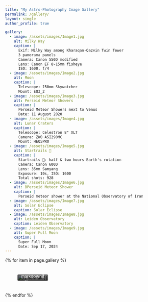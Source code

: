 ```yaml
---
title: "My Astro-Photography Image Gallery"
permalink: /gallery/
layout: single
author_profile: true

gallery:
  - image: /assets/images/Image1.jpg
    alt: Milky Way
    caption: |
      Exif: Milky Way among Kharaqan-Qazvin Twin Tower
      3 panorama panels
      Camera: Canon 550D modified
      Lens: Canon EF 8-15mm fisheye
      ISO: 1600, f/4
  - image: /assets/images/Image2.jpg
    alt: Moon
    caption: |
      Telescope: 150mm Skywatcher
      Mount: EQ3_2
  - image: /assets/images/Image3.jpg
    alt: Perseid Meteor Showers
    caption: |
      Perseid Meteor Showers next to Venus
      Date: 11 August 2020
  - image: /assets/images/Image4.jpg
    alt: Lunar Craters
    caption: |
      Telescope: Celestron 8" XLT
      Camera: ZWO ASI290MC
      Mount: HEQ5PRO
  - image: /assets/images/Image5.jpg
    alt: Startrails 🌠
    caption: |
      Startrails 🌠: half & two hours Earth's rotation
      Camera: Canon 600D
      Lens: 35mm Samyang
      Exposure: 10s, ISO: 1600
      Total shots: 928
  - image: /assets/images/Image6.jpg
    alt: BPerseid Meteor Shower
    caption: |
      Perseid meteor shower at the National Observatory of Iran
  - image: /assets/images/Image7.jpg
    alt: Solar Eclipse
    caption: Solar Eclipse
  - image: /assets/images/Image8.jpg
    alt: Leiden Observatory
    caption: Leiden Observatory
  - image: /assets/images/Image9.jpg
    alt: Super Full Moon
    caption: |
      Super Full Moon
      Date: Sep 17, 2024
---
```


<style>
.gallery-grid {
  display: grid;
  grid-template-columns: repeat(auto-fit, minmax(250px, 1fr));
  gap: 1.5rem;
}

.gallery-item {
  position: relative;
  overflow: hidden;
  border-radius: 4px;
}

.gallery-item img {
  width: 100%;
  height: auto;
  display: block;
  transition: transform 0.3s ease;
}

.gallery-item:hover img {
  transform: scale(1.05);
}

/* Caption as gradient overlay at bottom */
.gallery-item figcaption {
  position: absolute;
  bottom: 0;
  left: 0;
  right: 0;
  padding: 0.75rem;
  font-size: 0.85rem;
  line-height: 1.3;
  color: #fff;
  text-align: left;
  background: linear-gradient(to top, rgba(0, 0, 0, 0.7), transparent);
  max-height: 4rem;
  overflow: hidden;
  transition: max-height 0.4s ease, background 0.4s ease;
}

/* On hover: expand caption fully */
.gallery-item:hover figcaption {
  max-height: 12rem;
  background: linear-gradient(to top, rgba(0,0,0,0.85), transparent);
}

/* Automatic alignment left/center/right per row */
.gallery-item:nth-child(3n+1) { justify-self: start; }
.gallery-item:nth-child(3n+2) { justify-self: center; }
.gallery-item:nth-child(3n+3) { justify-self: end; }
</style>

<div class="gallery-grid">
  {% for item in page.gallery %}
    <figure class="gallery-item">
      <img src="{{ item.image }}" alt="{{ item.alt }}" />
      <figcaption>{{ item.caption | markdownify }}</figcaption>
    </figure>
  {% endfor %}
</div>
